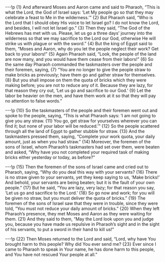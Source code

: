 ---!p
{1} And afterward Moses and Aaron came and said to Pharaoh, “This is what the Lord, the God of Israel says: ‘Let My people go so that they may celebrate a feast to Me in the wilderness.’” {2} But Pharaoh said, “Who is the Lord that I should obey His voice to let Israel go? I do not know the Lord, and besides, I will not let Israel go.” {3} Then they said, “The God of the Hebrews has met with us. Please, let us go a three days’ journey into the wilderness so that we may sacrifice to the Lord our God, otherwise He will strike us with plague or with the sword.” {4} But the king of Egypt said to them, “Moses and Aaron, why do you let the people neglect their work? Get back to your labors!” {5} Again Pharaoh said, “Look, the people of the land are now many, and you would have them cease from their labors!” {6} So the same day Pharaoh commanded the taskmasters over the people and their foremen, saying, {7} “You are no longer to give the people straw to make bricks as previously; have them go and gather straw for themselves. {8} But you shall impose on them the quota of bricks which they were making before; you are not to reduce any of it. Because they are lazy, for that reason they cry out, ‘Let us go and sacrifice to our God.’ {9} Let the labor be heavier on the men, and have them work at it so that they will pay no attention to false words.”

---!p
{10} So the taskmasters of the people and their foremen went out and spoke to the people, saying, “This is what Pharaoh says: ‘I am not going to give you any straw. {11} You go, get straw for yourselves wherever you can find it; but none of your labor will be reduced.’” {12} So the people scattered through all the land of Egypt to gather stubble for straw. {13} And the taskmasters pressed them, saying, “Complete your work quota, your daily amount, just as when you had straw.” {14} Moreover, the foremen of the sons of Israel, whom Pharaoh’s taskmasters had set over them, were beaten and asked, “Why have you not completed your required task of making bricks either yesterday or today, as before?”

---!p
{15} Then the foremen of the sons of Israel came and cried out to Pharaoh, saying, “Why do you deal this way with your servants? {16} There is no straw given to your servants, yet they keep saying to us, ‘Make bricks!’ And behold, your servants are being beaten; but it is the fault of your own people.” {17} But he said, “You are lazy, very lazy; for that reason you say, ‘Let us go and sacrifice to the Lord.’ {18} So go now and work; for you will be given no straw, but you must deliver the quota of bricks.” {19} The foremen of the sons of Israel saw that they were in trouble, since they were told, “You must not reduce your daily amount of bricks.” {20} When they left Pharaoh’s presence, they met Moses and Aaron as they were waiting for them. {21} And they said to them, “May the Lord look upon you and judge you, because you have made us repulsive in Pharaoh’s sight and in the sight of his servants, to put a sword in their hand to kill us!”

---!p
{22} Then Moses returned to the Lord and said, “Lord, why have You brought harm to this people? Why did You ever send me? {23} Ever since I came to Pharaoh to speak in Your name, he has done harm to this people, and You have not rescued Your people at all.”
